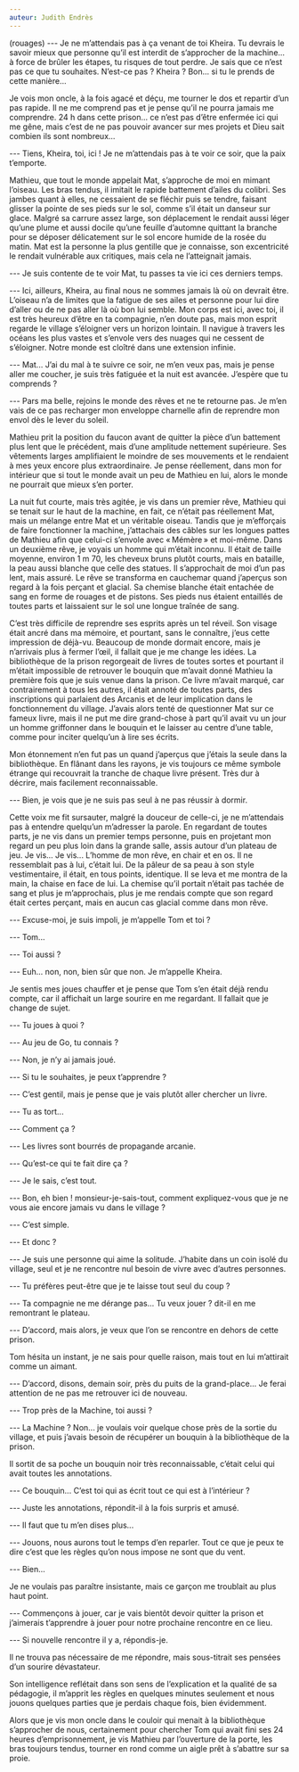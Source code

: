 ```yaml
---
auteur: Judith Endrès
---
```

(rouages)
--- Je ne m’attendais pas à ça venant de toi Kheira. Tu devrais le savoir mieux que personne qu’il est interdit de s’approcher de la machine... à force de brûler les étapes, tu risques de tout perdre. Je sais que ce n’est pas ce que tu souhaites. N’est-ce pas ? Kheira ? Bon... si tu le prends de cette manière...

Je vois mon oncle, à la fois agacé et déçu, me tourner le dos et repartir d’un pas rapide. Il ne me comprend pas et je pense qu’il ne pourra jamais me comprendre. 24 h dans cette prison... ce n’est pas d’être enfermée ici qui me gêne, mais c’est de ne pas pouvoir avancer sur mes projets et Dieu sait combien ils sont nombreux...

--- Tiens, Kheira, toi, ici ! Je ne m’attendais pas à te voir ce soir, que la paix t’emporte.

Mathieu, que tout le monde appelait Mat, s’approche de moi en mimant l’oiseau. Les bras tendus, il imitait le rapide battement d’ailes du colibri. Ses jambes quant à elles, ne cessaient de se fléchir puis se tendre, faisant glisser la pointe de ses pieds sur le sol, comme s’il était un danseur sur glace. Malgré sa carrure assez large, son déplacement le rendait aussi léger qu’une plume et aussi docile qu’une feuille d’automne quittant la branche pour se déposer délicatement sur le sol encore humide de la rosée du matin. Mat est la personne la plus gentille que je connaisse, son excentricité le rendait vulnérable aux critiques, mais cela ne l’atteignait jamais.

--- Je suis contente de te voir Mat, tu passes ta vie ici ces derniers temps.

--- Ici, ailleurs, Kheira, au final nous ne sommes jamais là où on devrait être. L’oiseau n’a de limites que la fatigue de ses ailes et personne pour lui dire d’aller ou de ne pas aller là où bon lui semble. Mon corps est ici, avec toi, il est très heureux d’être en ta compagnie, n’en doute pas, mais mon esprit regarde le village s’éloigner vers un horizon lointain. Il navigue à travers les océans les plus vastes et s’envole vers des nuages qui ne cessent de s’éloigner. Notre monde est cloîtré dans une extension infinie.

--- Mat... J’ai du mal à te suivre ce soir, ne m’en veux pas, mais je pense aller me coucher, je suis très fatiguée et la nuit est avancée. J’espère que tu comprends ?

--- Pars ma belle, rejoins le monde des rêves et ne te retourne pas. Je m’en vais de ce pas recharger mon enveloppe charnelle afin de reprendre mon envol dès le lever du soleil.

Mathieu prit la position du faucon avant de quitter la pièce d’un battement plus lent que le précédent, mais d’une amplitude nettement supérieure. Ses vêtements larges amplifiaient le moindre de ses mouvements et le rendaient à mes yeux encore plus extraordinaire. Je pense réellement, dans mon for intérieur que si tout le monde avait un peu de Mathieu en lui, alors le monde ne pourrait que mieux s’en porter.

La nuit fut courte, mais très agitée, je vis dans un premier rêve, Mathieu qui se tenait sur le haut de la machine, en fait, ce n’était pas réellement Mat, mais un mélange entre Mat et un véritable oiseau. Tandis que je m’efforçais de faire fonctionner la machine, j’attachais des câbles sur les longues pattes de Mathieu afin que celui-ci s’envole avec « Mémère » et moi-même. Dans un deuxième rêve, je voyais un homme qui m’était inconnu. Il était de taille moyenne, environ 1 m 70, les cheveux bruns plutôt courts, mais en bataille, la peau aussi blanche que celle des statues. Il s’approchait de moi d’un pas lent, mais assuré. Le rêve se transforma en cauchemar quand j’aperçus son regard à la fois perçant et glacial. Sa chemise blanche était entachée de sang en forme de rouages et de pistons. Ses pieds nus étaient entaillés de toutes parts et laissaient sur le sol une longue traînée de sang.

C’est très difficile de reprendre ses esprits après un tel réveil. Son visage était ancré dans ma mémoire, et pourtant, sans le connaître, j’eus cette impression de déjà-vu. Beaucoup de monde dormait encore, mais je n’arrivais plus à fermer l’œil, il fallait que je me change les idées. La bibliothèque de la prison regorgeait de livres de toutes sortes et pourtant il m’était impossible de retrouver le bouquin que m’avait donné Mathieu la première fois que je suis venue dans la prison. Ce livre m’avait marqué, car contrairement à tous les autres, il était annoté de toutes parts, des inscriptions qui parlaient des Arcanis et de leur implication dans le fonctionnement du village. J’avais alors tenté de questionner Mat sur ce fameux livre, mais il ne put me dire grand-chose à part qu’il avait vu un jour un homme griffonner dans le bouquin et le laisser au centre d’une table, comme pour inciter quelqu’un à lire ses écrits.

Mon étonnement n’en fut pas un quand j’aperçus que j’étais la seule dans la bibliothèque. En flânant dans les rayons, je vis toujours ce même symbole étrange qui recouvrait la tranche de chaque livre présent. Très dur à décrire, mais facilement reconnaissable.

--- Bien, je vois que je ne suis pas seul à ne pas réussir à dormir.

Cette voix me fit sursauter, malgré la douceur de celle-ci, je ne m’attendais pas à entendre quelqu’un m’adresser la parole. En regardant de toutes parts, je ne vis dans un premier temps personne, puis en projetant mon regard un peu plus loin dans la grande salle, assis autour d’un plateau de jeu. Je vis... Je vis... L’homme de mon rêve, en chair et en os. Il ne ressemblait pas à lui, c’était lui. De la pâleur de sa peau à son style vestimentaire, il était, en tous points, identique. Il se leva et me montra de la main, la chaise en face de lui. La chemise qu’il portait n’était pas tachée de sang et plus je m’approchais, plus je me rendais compte que son regard était certes perçant, mais en aucun cas glacial comme dans mon rêve.

--- Excuse-moi, je suis impoli, je m’appelle Tom et toi ?

--- Tom...

--- Toi aussi ?

--- Euh... non, non, bien sûr que non. Je m’appelle Kheira.

Je sentis mes joues chauffer et je pense que Tom s’en était déjà rendu compte, car il affichait un large sourire en me regardant. Il fallait que je change de sujet.

--- Tu joues à quoi ?

--- Au jeu de Go, tu connais ?

--- Non, je n’y ai jamais joué.

--- Si tu le souhaites, je peux t’apprendre ?

--- C’est gentil, mais je pense que je vais plutôt aller chercher un livre.

--- Tu as tort...

--- Comment ça ?

--- Les livres sont bourrés de propagande arcanie.

--- Qu’est-ce qui te fait dire ça ?

--- Je le sais, c’est tout.

--- Bon, eh bien ! monsieur-je-sais-tout, comment expliquez-vous que je ne vous aie encore jamais vu dans le village ?

--- C’est simple.

--- Et donc ?

--- Je suis une personne qui aime la solitude. J’habite dans un coin isolé du village, seul et je ne rencontre nul besoin de vivre avec d’autres personnes.

--- Tu préfères peut-être que je te laisse tout seul du coup ?

--- Ta compagnie ne me dérange pas... Tu veux jouer ? dit-il en me remontrant le plateau.

--- D’accord, mais alors, je veux que l’on se rencontre en dehors de cette prison.

Tom hésita un instant, je ne sais pour quelle raison, mais tout en lui m’attirait comme un aimant.

--- D’accord, disons, demain soir, près du puits de la grand-place... Je ferai attention de ne pas me retrouver ici de nouveau.

--- Trop près de la Machine, toi aussi ?

--- La Machine ? Non... je voulais voir quelque chose près de la sortie du village, et puis j’avais besoin de récupérer un bouquin à la bibliothèque de la prison.

Il sortit de sa poche un bouquin noir très reconnaissable, c’était celui qui avait toutes les annotations.

--- Ce bouquin... C’est toi qui as écrit tout ce qui est à l’intérieur ?

--- Juste les annotations, répondit-il à la fois surpris et amusé.

--- Il faut que tu m’en dises plus...

--- Jouons, nous aurons tout le temps d’en reparler. Tout ce que je peux te dire c’est que les règles qu’on nous impose ne sont que du vent.

--- Bien...

Je ne voulais pas paraître insistante, mais ce garçon me troublait au plus haut point.

--- Commençons à jouer, car je vais bientôt devoir quitter la prison et j’aimerais t’apprendre à jouer pour notre prochaine rencontre en ce lieu.

--- Si nouvelle rencontre il y a, répondis-je.

Il ne trouva pas nécessaire de me répondre, mais sous-titrait ses pensées d’un sourire dévastateur.

Son intelligence reflétait dans son sens de l’explication et la qualité de sa pédagogie, il m’apprit les règles en quelques minutes seulement et nous jouons quelques parties que je perdais chaque fois, bien évidemment.

Alors que je vis mon oncle dans le couloir qui menait à la bibliothèque s’approcher de nous, certainement pour chercher Tom qui avait fini ses 24 heures d’emprisonnement, je vis Mathieu par l’ouverture de la porte, les bras toujours tendus, tourner en rond comme un aigle prêt à s’abattre sur sa proie.
